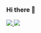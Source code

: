 ### Hi there 👋

<a href="https://github.com/dmlal/github-readme-stats">
    <img src="https://github-readme-stats-one-bice.vercel.app/api?username=dmlal&show_icons=true&include_all_commits=true&count_private=true&role=OWNER,ORGANIZATION_MEMBER,COLLABORATOR" />
</a>
<a href="https://github.com/dmlal/github-readme-stats">
    <img src="https://github-readme-stats.vercel.app/api/top-langs/?username=dmlal&show_icons=true&include_all_commits=true&count_private=true&role=OWNER,ORGANIZATION_MEMBER,COLLABORATOR" />
</a>


<!--
<div style="display: flex; justify-content: space-around;">
  [![Anurag's GitHub stats](https://github-readme-stats-git-masterorgs-github-readme-stats-team.vercel.app/api?username=dmlal&include_orgs=true)](https://github.com/dmlal/github-readme-stats)
  
  <a href="https://github.com/dmlal/github-readme-stats">
    <img src="https://github-readme-stats.vercel.app/api/top-langs/?username=dmlal" />
  </a>
</div>
-->

<!--
**dmlal/dmlal** is a ✨ _special_ ✨ repository because its `README.md` (this file) appears on your GitHub profile.

Here are some ideas to get you started:

- 🔭 I’m currently working on ...
- 🌱 I’m currently learning ...
- 👯 I’m looking to collaborate on ...
- 🤔 I’m looking for help with ...
- 💬 Ask me about ...
- 📫 How to reach me: ...
- 😄 Pronouns: ...
- ⚡ Fun fact: ...
-->

